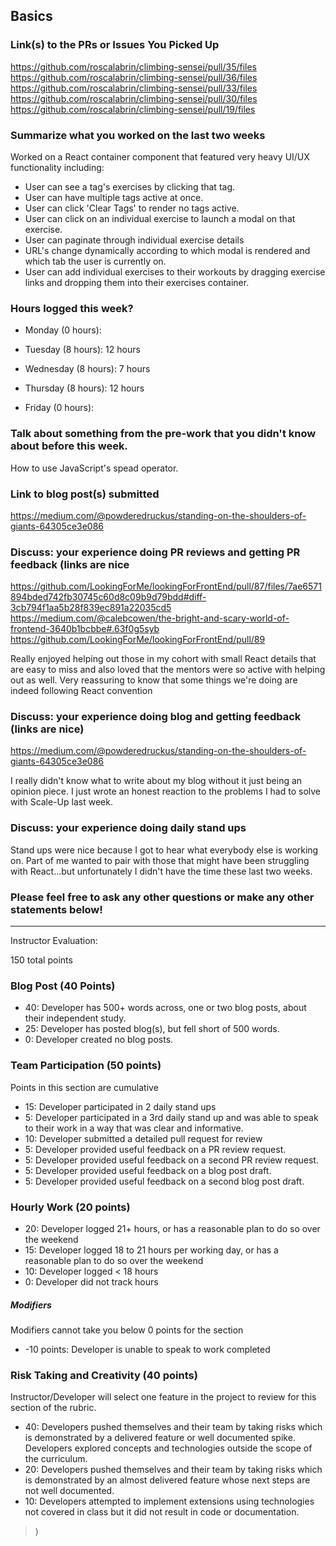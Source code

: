 ## Basics

### Link(s) to the PRs or Issues You Picked Up
https://github.com/roscalabrin/climbing-sensei/pull/35/files
https://github.com/roscalabrin/climbing-sensei/pull/36/files
https://github.com/roscalabrin/climbing-sensei/pull/33/files
https://github.com/roscalabrin/climbing-sensei/pull/30/files
https://github.com/roscalabrin/climbing-sensei/pull/19/files


### Summarize what you worked on the last two weeks
Worked on a React container component that featured very heavy UI/UX functionality including:
- User can see a tag's exercises by clicking that tag.
- User can have multiple tags active at once.
- User can click 'Clear Tags' to render no tags active.
- User can click on an individual exercise to launch a modal on that exercise.
- User can paginate through individual exercise details
- URL's change dynamically according to which modal is rendered and
  which tab the user is currently on.
- User can add individual exercises to their workouts by dragging
  exercise links and dropping them into their exercises container.

### Hours logged this week?

- Monday (0 hours):
- Tuesday (8 hours):
  12 hours

- Wednesday (8 hours):
  7 hours

- Thursday (8 hours):
  12 hours

- Friday (0 hours):

### Talk about something from the pre-work that you didn't know about before this week.
How to use JavaScript's spead operator.

### Link to blog post(s) submitted
https://medium.com/@powderedruckus/standing-on-the-shoulders-of-giants-64305ce3e086

### Discuss: your experience doing PR reviews and getting PR feedback (links are nice
https://github.com/LookingForMe/lookingForFrontEnd/pull/87/files/7ae6571894bded742fb30745c60d8c09b9d79bdd#diff-3cb794f1aa5b28f839ec891a22035cd5
https://medium.com/@calebcowen/the-bright-and-scary-world-of-frontend-3640b1bcbbe#.63f0g5syb
https://github.com/LookingForMe/lookingForFrontEnd/pull/89

Really enjoyed helping out those in my cohort with small React details that are easy to miss and also
loved that the mentors were so active with helping out as well. Very reassuring to know that some
things we're doing are indeed following React convention

### Discuss: your experience doing blog and getting feedback (links are nice)
https://medium.com/@powderedruckus/standing-on-the-shoulders-of-giants-64305ce3e086

I really didn't know what to write about my blog without it just being an opinion piece.
I just wrote an honest reaction to the problems I had to solve with Scale-Up last week.

### Discuss: your experience doing daily stand ups
Stand ups were nice because I got to hear what everybody else is working on. Part of me
wanted to pair with those that might have been struggling with React...but unfortunately I
didn't have the time these last two weeks.

### Please feel free to ask any other questions or make any other statements below!

-----

Instructor Evaluation:

150 total points

### Blog Post (40 Points)

* 40: Developer has 500+ words across, one or two blog posts, about their independent study.
* 25: Developer has posted blog(s), but fell short of 500 words.
* 0: Developer created no blog posts.

### Team Participation (50 points)

Points in this section are cumulative

* 15: Developer participated in 2 daily stand ups
* 5: Developer participated in a 3rd daily stand up and was able to speak to their work in a way that was clear and informative.
* 10: Developer submitted a detailed pull request for review
* 5: Developer provided useful feedback on a PR review request.
* 5: Developer provided useful feedback on a second PR review request.
* 5: Developer provided useful feedback on a blog post draft.
* 5: Developer provided useful feedback on a second blog post draft.

### Hourly Work (20 points)

* 20: Developer logged 21+ hours, or has a reasonable plan to do so over the weekend
* 15: Developer logged 18 to 21 hours per working day, or has a reasonable plan to do so over the weekend
* 10: Developer logged < 18 hours
* 0: Developer did not track hours

##### Modifiers

Modifiers cannot take you below 0 points for the section

* -10 points: Developer is unable to speak to work completed

### Risk Taking and Creativity (40 points)

Instructor/Developer will select one feature in the project to review for this section of the rubric.

* 40: Developers pushed themselves and their team by taking risks which is demonstrated by a delivered feature or well documented spike. Developers explored concepts and technologies outside the scope of the curriculum.
* 20: Developers pushed themselves and their team by taking risks which is demonstrated by an almost delivered feature whose next steps are not well documented.
* 10: Developers attempted to implement extensions using technologies not covered in class but it did not result in code or documentation.
>)
